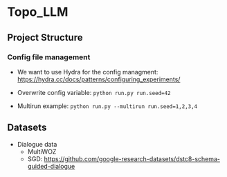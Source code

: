 # Topo_LLM

## Project Structure

### Config file management

- We want to use Hydra for the config managment:
  https://hydra.cc/docs/patterns/configuring_experiments/

- Overwrite config variable:
  `python run.py run.seed=42`

- Multirun example:
  `python run.py --multirun run.seed=1,2,3,4`

## Datasets

- Dialogue data
  - MultiWOZ
  - SGD:
    https://github.com/google-research-datasets/dstc8-schema-guided-dialogue

